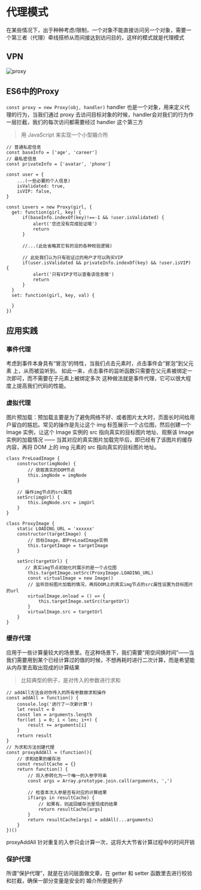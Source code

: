 # 代理模式
在某些情况下，出于种种考虑/限制，一个对象不能直接访问另一个对象，需要一个第三者（代理）牵线搭桥从而间接达到访问目的，这样的模式就是代理模式
## VPN
![proxy](/proxy.png)
## ES6中的Proxy
`const proxy = new Proxy(obj, handler)`
handler 也是一个对象，用来定义代理的行为，当我们通过 proxy 去访问目标对象的时候，handler会对我们的行为作一层拦截，我们的每次访问都需要经过 handler 这个第三方

>用 JavaScript 来实现一个小型婚介所

```
// 普通私密信息
const baseInfo = ['age', 'career']
// 最私密信息
const privateInfo = ['avatar', 'phone']

const user = {
    ...(一些必要的个人信息)
    isValidated: true,
    isVIP: false,
}

const Lovers = new Proxy(girl, {
  get: function(girl, key) {
      if(baseInfo.indexOf(key)!==-1 && !user.isValidated) {
          alert('您还没有完成验证哦')
          return
      }
      
      //...(此处省略其它有的没的各种校验逻辑)
    
      // 此处我们认为只有验证过的用户才可以购买VIP
      if(user.isValidated && privateInfo.indexOf(key) && !user.isVIP) {
          alert('只有VIP才可以查看该信息哦')
          return
      }
  }
  set: function(girl, key, val) {
 
  }
})
```
## 应用实践
### 事件代理
考虑到事件本身具有“冒泡”的特性，当我们点击元素时，点击事件会“冒泡”到父元素 上，从而被监听到。
如此一来，点击事件的监听函数只需要在父元素被绑定一次即可，而不需要在子元素上被绑定多次
这种做法就是事件代理，它可以很大程度上提高我们代码的性能。
### 虚拟代理
图片预加载：预加载主要是为了避免网络不好、或者图片太大时，页面长时间给用户留白的尴尬。常见的操作是先让这个 img 标签展示一个占位图，然后创建一个 Image 实例，让这个 Image 实例的 src 指向真实的目标图片地址、观察该 Image 实例的加载情况 —— 当其对应的真实图片加载完毕后，即已经有了该图片的缓存内容，再将 DOM 上的 img 元素的 src 指向真实的目标图片地址。
```
class PreLoadImage {
    constructor(imgNode) {
        // 获取真实的DOM节点
        this.imgNode = imgNode
    }
     
    // 操作img节点的src属性
    setSrc(imgUrl) {
        this.imgNode.src = imgUrl
    }
}

class ProxyImage {
    static LOADING_URL = 'xxxxxx'
    constructor(targetImage) {
        // 目标Image，即PreLoadImage实例
        this.targetImage = targetImage
    }
    
    setSrc(targetUrl) {
       // 真实img节点初始化时展示的是一个占位图
        this.targetImage.setSrc(ProxyImage.LOADING_URL)
        const virtualImage = new Image()
        // 监听目标图片加载的情况，再将DOM上的真实img节点的src属性设置为目标图片的url
        virtualImage.onload = () => {
            this.targetImage.setSrc(targetUrl)
        }
        virtualImage.src = targetUrl
    }
}
```
### 缓存代理
应用于一些计算量较大的场景里。在这种场景下，我们需要“用空间换时间”——当我们需要用到某个已经计算过的值的时候，不想再耗时进行二次计算，而是希望能从内存里去取出现成的计算结果
> 比较典型的例子，是对传入的参数进行求和
```
// addAll方法会对你传入的所有参数做求和操作
const addAll = function() {
    console.log('进行了一次新计算')
    let result = 0
    const len = arguments.length
    for(let i = 0; i < len; i++) {
        result += arguments[i]
    }
    return result
}
// 为求和方法创建代理
const proxyAddAll = (function(){
    // 求和结果的缓存池
    const resultCache = {}
    return function() {
        // 将入参转化为一个唯一的入参字符串
        const args = Array.prototype.join.call(arguments, ',')
        
        // 检查本次入参是否有对应的计算结果
        if(args in resultCache) {
            // 如果有，则返回缓存池里现成的结果
            return resultCache[args]
        }
        return resultCache[args] = addAll(...arguments)
    }
})()
```
proxyAddAll 针对重复的入参只会计算一次，这将大大节省计算过程中的时间开销

### 保护代理
所谓“保护代理”，就是在访问层面做文章，在 getter 和 setter 函数里去进行校验和拦截，确保一部分变量是安全的
婚介所便是例子